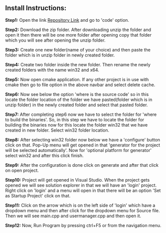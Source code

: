 ## Install Instructions:

__Step1:__ Open the link  [Repository Link](https://github.com/rpVishal/LoginPage) and go to 'code' option.

__Step2:__ Download the zip folder. After downloading unzip the folder and open it then there will be one more folder after opening copy that folder which you will see after opening the unzip folder.

__Step3:__ Create one new folder(name of your choice) and then paste the folder which is in unzip folder in newly created folder.

__Step4:__ Create two folder inside the new folder. Then rename the newly created folders with the name win32 and x64.

__Step5:__ Now open cmake application. If any other project is in use with cmake then go to file option in the above navbar and select delete cache.

__Step6:__ Now see below the option 'where is the source code' so in this locate the folder location of the folder we have pasted(folder which is in unzip folder) in the newly created folder and select that pasted folder.

__Step7:__ After completing step6 now we have to select the folder for 'where to build the binaries'. So, in this step we have to locate the folder for building the binaries now for this locate the folder win32 that we have created in new folder. Select win32 folder location.

__Step8:__ After selecting win32 folder now below we have a 'configure' button click on that. Pop-Up menu will get opened in that 'generator for the project will be selected automatically'. Now for 'optional platform for generator' select win32 and after this click finish.

__Step9:__ After the configuration is done click on generate and after that click on open project.

__Step10:__ Project will get opened in Visual Studio. When the project gets opened we will see solution explorer in that we will have an 'login' project. Right click on 'login' and a menu will open in that there will be an option 'Set as Startup Project' click on that.

__Step11:__ Click on the arrow which is on the left side of 'login' which have a dropdown menu and then after click for the dropdown menu for Source file. Then we will see main.cpp and usermanager.cpp and then open it.

__Step12:__ Now, Run Program by pressing ctrl+F5 or from the navigation menu.
